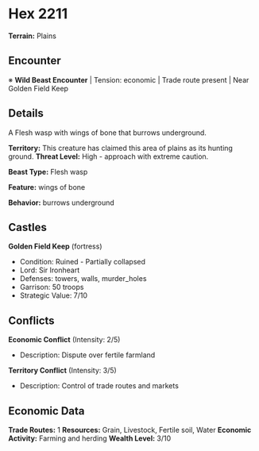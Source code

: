 # Hex 2211

**Terrain:** Plains

## Encounter
※ **Wild Beast Encounter** | Tension: economic | Trade route present | Near Golden Field Keep

## Details
A Flesh wasp with wings of bone that burrows underground.

**Territory:** This creature has claimed this area of plains as its hunting ground.
**Threat Level:** High - approach with extreme caution.

**Beast Type:** Flesh wasp

**Feature:** wings of bone

**Behavior:** burrows underground

## Castles
**Golden Field Keep** (fortress)
- Condition: Ruined - Partially collapsed
- Lord: Sir Ironheart
- Defenses: towers, walls, murder_holes
- Garrison: 50 troops
- Strategic Value: 7/10

## Conflicts
**Economic Conflict** (Intensity: 2/5)
- Description: Dispute over fertile farmland

**Territory Conflict** (Intensity: 3/5)
- Description: Control of trade routes and markets

## Economic Data
**Trade Routes:** 1
**Resources:** Grain, Livestock, Fertile soil, Water
**Economic Activity:** Farming and herding
**Wealth Level:** 3/10
